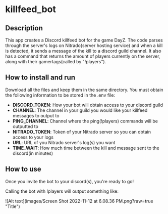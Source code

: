 # killfeed_bot

## Description
This app creates a Discord killfeed bot for the game DayZ. The code parses through the server's logs on Nitrado(server hosting service) and when a kill is detected,
it sends a message of the kill to a discord guild channel. It also has a command that returns the amount of players currently on the server, along with their
gamertags(called by "!players").

## How to install and run

Download all the files and keep them in the same directory.
You must obtain the following information to be stored in the .env file:
  - **DISCORD_TOKEN**: How your bot will obtain access to your discord guild
  - **CHANNEL**: The channel in your guild you would like your killfeed messages to output to
  - **PING_CHANNEL**: Channel where the ping(!players) commands will be outputted to
  - **NITRADO_TOKEN**: Token of your Nitrado server so you can obtain access to your logs
  - **URL**: URL of you Nitrado server's log(s) you want
  - **TIME_WAIT**: How much time between the kill and message sent to the discord(in minutes)

## How to use

Once you invite the bot to your discord(s), you're ready to go!

Calling the bot with !players will output something like:

![Alt text](images/Screen Shot 2022-11-12 at 6.08.36 PM.png?raw=true "Title")
